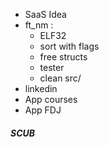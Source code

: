 - SaaS Idea
- ft_nm :
	- ELF32
	- sort with flags
	- free structs
	- tester
	- clean src/
- linkedin
- App courses
- App FDJ


##### SCUB
